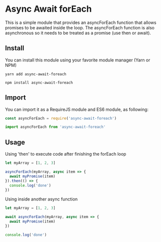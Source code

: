 # Async Await forEach

This is a simple module that provides an asyncForEach function that allows promises to be awaited inside the loop. The asyncForEach function is also asynchronous so it needs to be treated as a promise (use then or await).

## Install

You can install this module using your favorite module manager (Yarn or NPM)

``` shell
yarn add async-await-foreach
```

``` shell
npm install async-await-foreach
```

## Import

You can import it as a RequireJS module and ES6 module, as following: 

``` javascript
const asyncForEach = require('async-await-foreach') 
```

``` javascript
import asyncForEach from 'async-await-foreach'
```

## Usage

Using 'then' to execute code after finishing the forEach loop

``` javascript
let myArray = [1, 2, 3]

asyncForEach(myArray, async item => {
  await myPromise(item)
}).then(() => {
  console.log('done')
})
```

Using inside another async function

``` javascript
let myArray = [1, 2, 3]

await asyncForEach(myArray, async item => {
  await myPromise(item)
})

console.log('done')
```